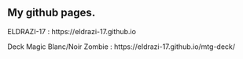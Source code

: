 <p><h2>My github pages.</h2></p>

<p>ELDRAZI-17 : https://eldrazi-17.github.io</p>

<p>Deck Magic Blanc/Noir Zombie : https://eldrazi-17.github.io/mtg-deck/</p>
